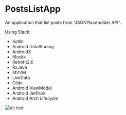 # PostsListApp

An application that list posts from "JSONPlaceholder API".

Using Stack:

- Kotlin
- Android DataBinding
- AndroidX
- Mockk
- Retrofit2.0
- RxJava
- MVVM
- LiveData
- Glide
- Android ViewModel
- Android JetPack
- Android Arch Lifecycle


![alt text](https://github.com/samuel8mille/GokApp/blob/master/app/screenshot.jpg)